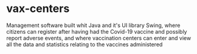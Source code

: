 # vax-centers
Management software built whit Java and it's UI library Swing, where citizens can register after having had the Covid-19 vaccine and possibly report adverse events, and where vaccination centers can enter and view all the data and statistics relating to the vaccines administered
